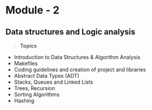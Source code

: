 # Module - 2
## Data structures and Logic analysis
> <B> Topics </B>
- Introduction to Data Structures & Algorithm Analysis
- Makefiles
- Coding guidelines and creation of project and libraries
- Abstract Data Types (ADT)
- Stacks, Queues and Linked Lists
- Trees, Recursion
- Sorting Algorithms
- Hashing